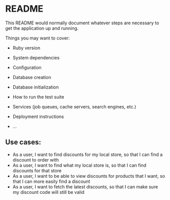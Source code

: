 # README

This README would normally document whatever steps are necessary to get the
application up and running.

Things you may want to cover:

* Ruby version

* System dependencies

* Configuration

* Database creation

* Database initialization

* How to run the test suite

* Services (job queues, cache servers, search engines, etc.)

* Deployment instructions

* ...

## Use cases:

- As a user, I want to find discounts for my local store, so that I can find a discount to order with
- As a user, I want to find what my local store is, so that I can find discounts for that store
- As a user, I want to be able to view discounts for products that I want, so that I can more easily find a discount
- As a user, I want to fetch the latest discounts, so that I can make sure my discount code will still be valid
